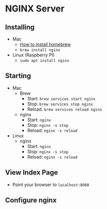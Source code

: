 # NGINX Server

## Installing
+ Mac
  + [How to install homebrew](https://docs.brew.sh/Installation)
  + `brew install nginx`
+ Linux (Raspberry PI)
  + `sudo apt install nginx`
 
## Starting
+ Mac
  + Brew
    + Start: `brew services start nginx`
    + Stop: `brew services stop nginx`
    + Reload: `brew services reload nginx`
  + nginx
    + Start: `nginx`
    + Stop: `nginx -s stop`
    + Reload: `nginx -s reload`
+ Linux
  + nginx
    + Start: `nginx`
    + Stop: `nginx -s stop`
    + Reload: `nginx -s reload`
   
## View Index Page
+ Point your browser to `localhost:8080`

## Configure nginx
